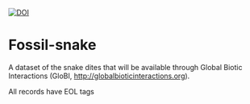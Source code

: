 [![DOI](https://zenodo.org/badge/77053072.svg)](https://zenodo.org/badge/latestdoi/77053072)

# Fossil-snake

A dataset of the snake dites  that will be available through Global Biotic Interactions (GloBI, http://globalbioticinteractions.org).

All records have EOL tags
